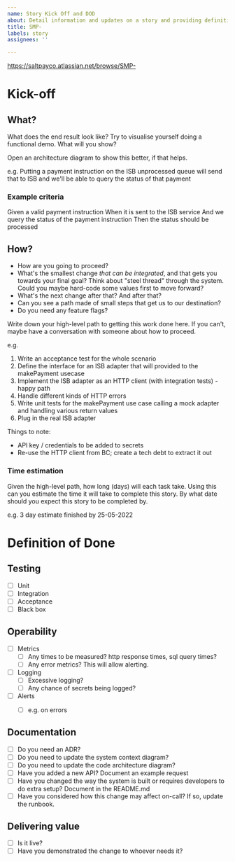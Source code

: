 ```yaml
---
name: Story Kick Off and DOD
about: Detail information and updates on a story and providing definition of done
title: SMP-
labels: story
assignees: ''

---
```


https://saltpayco.atlassian.net/browse/SMP-


# Kick-off

## What?

What does the end result look like? Try to visualise yourself doing a functional demo. What will you show?

Open an architecture diagram to show this better, if that helps.

e.g. 
Putting a payment instruction on the ISB unprocessed queue will send that to ISB and we'll be able to query the status of that payment



### Example criteria

Given a valid payment instruction
When it is sent to the ISB service
And we query the status of the payment instruction
Then the status should be processed


## How?

- How are you going to proceed? 
- What's the smallest change _that can be integrated_, and that gets you towards your final goal? Think about "steel thread" through the system. Could you maybe hard-code some values first to move forward?
- What's the next change after that? And after that? 
- Can you see a path made of small steps that get us to our destination? 
- Do you need any feature flags?

Write down your high-level path to getting this work done here. If you can't, maybe have a conversation with someone about how to proceed.

e.g.
1. Write an acceptance test for the whole scenario
2. Define the interface for an ISB adapter that will provided to the makePayment usecase
3. Implement the ISB adapter as an HTTP client (with integration tests) - happy path
4. Handle different kinds of HTTP errors
5. Write unit tests for the makePayment use case calling a mock adapter and handling various return values
6. Plug in the real ISB adapter

Things to note:
- API key / credentials to be added to secrets
- Re-use the HTTP client from BC; create a tech debt to extract it out

### Time estimation

Given the high-level path, how long (days) will each task take. Using this can you estimate the time it will take to complete this story. By what date should you expect this story to be completed by. 

e.g. 
3 day estimate finished by 25-05-2022

# Definition of Done

## Testing 
- [ ] Unit
- [ ] Integration  
- [ ] Acceptance
- [ ] Black box

## Operability 

- [ ] Metrics
    - [ ] Any times to be measured? http response times, sql query times?
    - [ ] Any error metrics? This will allow alerting.  
- [ ] Logging
    - [ ] Excessive logging?
    - [ ] Any chance of secrets being logged?
- [ ] Alerts 
    - [ ] e.g. on errors


## Documentation 

- [ ] Do you need an ADR?
- [ ] Do you need to update the system context diagram?
- [ ] Do you need to update the code architecture diagram?
- [ ] Have you added a new API? Document an example request
- [ ] Have you changed the way the system is built or requires developers to do extra setup? Document in the README.md
- [ ] Have you considered how this change may affect on-call? If so, update the runbook.

## Delivering value

- [ ] Is it live?
- [ ] Have you demonstrated the change to whoever needs it?
